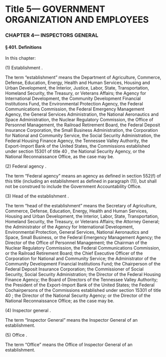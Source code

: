 
# Title 5— GOVERNMENT ORGANIZATION AND EMPLOYEES
### CHAPTER 4— INSPECTORS GENERAL
#### § 401. Definitions

In this chapter:

(1) Establishment .

The term “establishment” means the Department of Agriculture, Commerce, Defense, Education, Energy, Health and Human Services, Housing and Urban Development, the Interior, Justice, Labor, State, Transportation, Homeland Security, the Treasury, or Veterans Affairs; the Agency for International Development, the Community Development Financial Institutions Fund, the Environmental Protection Agency, the Federal Communications Commission, the Federal Emergency Management Agency, the General Services Administration, the National Aeronautics and Space Administration, the Nuclear Regulatory Commission, the Office of Personnel Management, the Railroad Retirement Board, the Federal Deposit Insurance Corporation, the Small Business Administration, the Corporation for National and Community Service, the Social Security Administration, the Federal Housing Finance Agency, the Tennessee Valley Authority, the Export-Import Bank of the United States, the Commissions established under section 15301 of title 40 , the National Security Agency, or the National Reconnaissance Office, as the case may be.

(2) Federal agency .

The term “Federal agency” means an agency as defined in section 552(f) of this title (including an establishment as defined in paragraph (1)), but shall not be construed to include the Government Accountability Office.

(3) Head of the establishment .

The term “head of the establishment” means the Secretary of Agriculture, Commerce, Defense, Education, Energy, Health and Human Services, Housing and Urban Development, the Interior, Labor, State, Transportation, Homeland Security, the Treasury, or Veterans Affairs; the Attorney General; the Administrator of the Agency for International Development, Environmental Protection, General Services, National Aeronautics and Space, Small Business, or the Federal Emergency Management Agency; the Director of the Office of Personnel Management; the Chairman of the Nuclear Regulatory Commission, the Federal Communications Commission, or the Railroad Retirement Board; the Chief Executive Officer of the Corporation for National and Community Service; the Administrator of the Community Development Financial Institutions Fund; the Chairperson of the Federal Deposit Insurance Corporation; the Commissioner of Social Security, Social Security Administration; the Director of the Federal Housing Finance Agency; the Board of Directors of the Tennessee Valley Authority; the President of the Export-Import Bank of the United States; the Federal Cochairpersons of the Commissions established under section 15301 of title 40 ; the Director of the National Security Agency; or the Director of the National Reconnaissance Office; as the case may be.

(4) Inspector general .

The term “Inspector General” means the Inspector General of an establishment.

(5) Office .

The term “Office” means the Office of Inspector General of an establishment.
